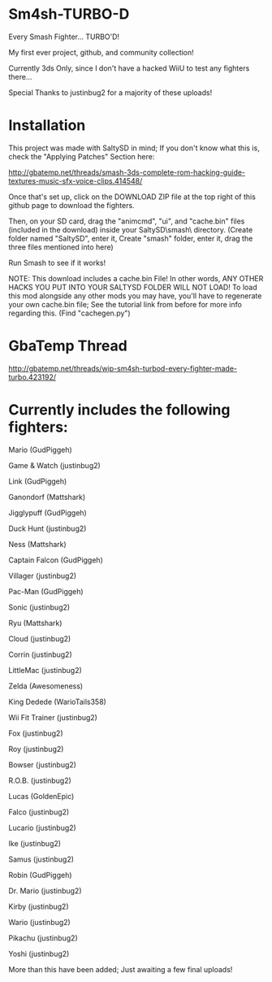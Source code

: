 # Sm4sh-TURBO-D

Every Smash Fighter... TURBO'D!

My first ever project, github, and community collection!

Currently 3ds Only, since I don't have a hacked WiiU to test any fighters there...

Special Thanks to justinbug2 for a majority of these uploads!

# Installation

This project was made with SaltySD in mind; If you don't know what this is, check the "Applying Patches" Section here:

http://gbatemp.net/threads/smash-3ds-complete-rom-hacking-guide-textures-music-sfx-voice-clips.414548/

Once that's set up, click on the DOWNLOAD ZIP file at the top right of this github page to download the fighters.

Then, on your SD card, drag the "animcmd", "ui", and "cache.bin" files (included in the download) inside your SaltySD\smash\ directory. (Create folder named "SaltySD", enter it, Create "smash" folder, enter it, drag the three files mentioned into here)

Run Smash to see if it works!

NOTE: This download includes a cache.bin File! In other words, ANY OTHER HACKS YOU PUT INTO YOUR SALTYSD FOLDER WILL NOT LOAD! To load this mod alongside any other mods you may have, you'll have to regenerate your own cache.bin file; See the tutorial link from before for more info regarding this. (Find "cachegen.py")

# GbaTemp Thread

http://gbatemp.net/threads/wip-sm4sh-turbod-every-fighter-made-turbo.423192/


# Currently includes the following fighters:

Mario (GudPiggeh)

Game & Watch (justinbug2)

Link (GudPiggeh)

Ganondorf (Mattshark)

Jigglypuff (GudPiggeh)

Duck Hunt (justinbug2)

Ness (Mattshark)

Captain Falcon (GudPiggeh)

Villager (justinbug2)

Pac-Man (GudPiggeh)

Sonic (justinbug2)

Ryu (Mattshark)

Cloud (justinbug2)

Corrin (justinbug2)

LittleMac (justinbug2)

Zelda (Awesomeness)

King Dedede (WarioTails358)

Wii Fit Trainer (justinbug2)

Fox (justinbug2)

Roy (justinbug2)

Bowser (justinbug2)

R.O.B. (justinbug2)

Lucas (GoldenEpic)

Falco (justinbug2)

Lucario (justinbug2)

Ike (justinbug2)

Samus (justinbug2)

Robin (GudPiggeh)

Dr. Mario (justinbug2)

Kirby (justinbug2)

Wario (justinbug2)

Pikachu (justinbug2)

Yoshi (justinbug2)

More than this have been added; Just awaiting a few final uploads!
